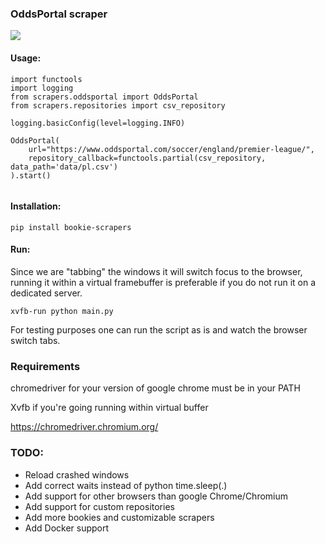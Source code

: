 ### OddsPortal scraper

![](https://github.com/almenjonatan/bookie_scrapers/workflows/test/badge.svg?branch=dev)

####  Usage:
```
import functools
import logging
from scrapers.oddsportal import OddsPortal
from scrapers.repositories import csv_repository

logging.basicConfig(level=logging.INFO)

OddsPortal(
    url="https://www.oddsportal.com/soccer/england/premier-league/",
    repository_callback=functools.partial(csv_repository, data_path='data/pl.csv')
).start()


```
#### Installation:
```
pip install bookie-scrapers
```

#### Run: 

Since we are "tabbing" the windows it will switch focus to the browser, running it within a virtual framebuffer 
is preferable if you do not run it on a dedicated server.  
```.env
xvfb-run python main.py
```

For testing purposes one can run the script as is and watch the browser switch tabs.

### Requirements

chromedriver for your version of google chrome must be in your PATH

Xvfb if you're going running within virtual buffer

https://chromedriver.chromium.org/
### TODO:

* Reload crashed windows
* Add correct waits instead of python time.sleep(.)
* Add support for other browsers than google Chrome/Chromium
* Add support for custom repositories
* Add more bookies and customizable scrapers
* Add Docker support

